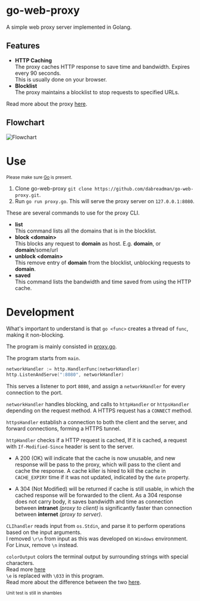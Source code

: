 # go-web-proxy
A simple web proxy server implemented in Golang.

## Features
- **HTTP Caching**  
	The proxy caches HTTP response to save time and bandwidth. Expires every 90 seconds.  
	This is usually done on your browser.
- **Blocklist**  
The proxy maintains a blocklist to stop requests to specified URLs.

Read more about the proxy [here](https://github.com/dabreadman/go-web-proxy/blob/main/Web%20Proxy%20Documentation.pdf).

## Flowchart
![Flowchart](https://github.com/dabreadman/go-web-proxy/blob/main/action%20flow.png)

# Use
<sup>Please make sure [Go](https://golang.org/dl/) is present.</sup>
1. Clone go-web-proxy `git clone https://github.com/dabreadman/go-web-proxy.git`.
2. Run  `go run proxy.go`.
This will serve the proxy server on `127.0.0.1:8080`.

These are several commands to use for the proxy CLI.  
- **list**  
This command lists all the domains that is in the blocklist.
- **block \<domain>**  
This blocks any request to **domain** as host.
E.g. **domain**, or **domain**/some/url
- **unblock \<domain>**  
This remove entry of **domain** from the blocklist, unblocking requests to **domain**.
- **saved**  
This command lists the bandwidth and time saved from using the HTTP cache.

# Development
What's important to understand is that `go <func>` creates a thread of `func`, making it non-blocking.

The program is mainly consisted in [proxy.go](https://github.com/dabreadman/go-web-proxy/blob/main/proxy.go).

The program starts from `main`.
```go
networkHandler := http.HandlerFunc(networkHandler)
http.ListenAndServe(":8080", networkHandler)
```
This serves a listener to port `8080`, and assign a `networkHandler` for every connection to the port.

`networkHandler` handles blocking, and calls to `httpHandler` or `httpsHandler` depending on the request method.
A HTTPS request has a `CONNECT` method.

`httpsHandler` establish a connection to both the client and the server, and forward connections, forming a HTTPS tunnel.

`httpHandler` checks if a HTTP request is cached, 
If it is cached, a request with `If-Modified-Since` header is sent to the server. 
- A 200 (OK) will indicate that the cache is now 	unusable, and new response will be pass to the proxy, which will pass to the client and cache the response.
A cache killer is hired to kill the cache in `CACHE_EXPIRY` time if it was not updated, indicated by the `date` property.

- A 304 (Not Modified) will be returned if cache is still usable, in which the cached response will be forwarded to the client.
As a 304 response does not carry body, it saves bandwidth and time as connection between **intranet** *(proxy to client)* is significantly faster than connection between **internet** *(proxy to server)*.

`CLIhandler` reads input from `os.Stdin`, and parse it to perform operations based on the input arguments.  
I removed `\r\n` from input as this was developed on `Windows` environment. For Linux, remove `\n` instead.

`colorOutput` colors the terminal output by surrounding strings with special characters.  
Read more [here](https://misc.flogisoft.com/bash/tip_colors_and_formatting)  
`\e` is replaced with `\033` in this program.  
Read more about the difference between the two [here](https://unix.stackexchange.com/questions/89812/the-difference-between-e-and).

<sub>Unit test is still in shambles</sub>

